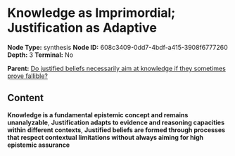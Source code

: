 # Knowledge as Imprimordial; Justification as Adaptive

**Node Type:** synthesis
**Node ID:** 608c3409-0dd7-4bdf-a415-3908f6777260
**Depth:** 3
**Terminal:** No

**Parent:** [Do justified beliefs necessarily aim at knowledge if they sometimes prove fallible?](do-justified-beliefs-necessarily-aim-at-knowledge-if-they-sometimes-prove-fallible.md)

## Content

**Knowledge is a fundamental epistemic concept and remains unanalyzable**, **Justification adapts to evidence and reasoning capacities within different contexts**, **Justified beliefs are formed through processes that respect contextual limitations without always aiming for high epistemic assurance**
